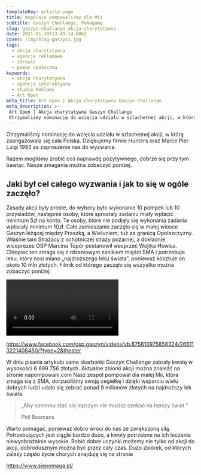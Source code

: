 ```yaml
---
templateKey: article-page
title: Wspólnie pompowaliśmy dla Mii
subtitle: Gaszyn Challange, Pomagamy
slug: gaszyn-challange-akcja-charytatywna
date: 2021-01-30T13:49:14.606Z
cover: /img/blog-gaszyn1.jpg
tags:
  - akcja charytatywna
  - agencja reklamowa
  - zdrowie
  - pomoc społeczna
keywords:
  - akcja charytatywna
  - agencja interaktywna
  - studio Reklamy
  - Art Open
meta_title: Art Open | Akcja charytatywna Gaszyn Challange
meta_description: >-
 Art Open | Akcja charytatywna Gaszyn Challange
 Otrzymaliśmy nominację do wzięcia udziału w szlachetnej akcji, w którą zaangażowała się cała Polska. Dziękujemy firmie Hunters oraz Marce Pier Luigi 1993 za zaproszenie nas do wyzwania.
---
```

Otrzymaliśmy nominację do wzięcia udziału w szlachetnej akcji, w którą zaangażowała się cała Polska. Dziękujemy firmie Hunters oraz Marce Pier Luigi 1993 za zaproszenie nas do wyzwania.

Razem mogliśmy zrobić coś naprawdę pozytywnego, dobrze się przy tym bawiąc. Nasze zmagania można zobaczyć poniżej.


## Jaki był cel całego wyzwania i jak to się w ogóle zaczęło?

Zasady akcji były proste, do wybory było wykonanie 10 pompek lub 10 przysiadów, następnie osoby, które sprostały zadaniu miały wpłacić minimum 5zł na konto. Te osoby, które nie podjęły się wykonania zadania wpłacały minimum 10zł. Całe zamieszanie zaczęło się w małej wiosce Gaszyn leżącej między Praszką, a Wieluniem, tuż za granicą Opolszczyzny. Właśnie tam Strażacy z ochotniczej straży pożarnej, a dokładnie wiceprezes OSP Marcina Topór postanowił wesprzeć Wojtka Howisa. Chłopiec ten zmaga się z rdzeniowym zanikiem mięśni SMA i potrzebuje leku, który nosi miano „najdroższego leku świata”, ponieważ kosztuje on około 10 mln złotych. Filmik od którego zaczęło się wszystko można zobaczyć poniżej:

<video src="https://artopen.pl/film/Gaszyn_Challenge.mp4" controls> </video>

https://www.facebook.com/osp.gaszyn/videos/vb.875610975856324/266113221408480/?type=2&theater

W dniu pisania artykułu same skarbonki Gaszyn Challenge zebrały kwotę w wysokości 6 699 756 złotych. Aktualne zbiórki akcji można znaleźć na stronie napompowani.com Nasz zespół pompował dla małej Mii, która zmaga się z SMA, dorzuciliśmy swoją cegiełkę i dzięki wsparciu wielu dobrych ludzi udało się zebrać ponad 9 milionów złotych na najdroższy lek świata.


>„Aby samemu stać się lepszym nie musisz czekać na lepszy świat."
>
>Phil Bosmans

Warto pomagać, ponieważ dobro wróci do nas ze zwiększoną siłą. Potrzebujących jest ciągle bardzo dużo, a kwoty potrzebne na ich leczenie niewyobrażalnie wysokie. Robić dobre uczynki możemy nie tylko od akcji do akcji, dobrodusznym można być przez cały czas. Dużo zbiórek, od których zależy często życie chorych znajduję się na stronie

https://www.siepomaga.pl/
